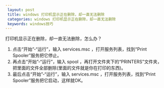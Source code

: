 ```yaml
---
 layout: post
 title: windows 打印机显示正在删除，却一直无法删除
 categories: windows 打印机显示正在删除，却一直无法删除
 keywords: windows技巧
---
```

打印机显示正在删除，却一直无法删除，怎么办？
1. 点击“开始”-“运行”，输入 services.msc ，打开服务列表，找到“Print Spooler”服务把它停止。
2. 再点击“开始”-“运行”，输入 spool ，再打开文件夹下的“PRINTERS”文件夹，把里面的文件全部删除(里面的文件就是你在打印的东西)。
3. 最后点击“开始”-“运行”，输入 services.msc ，打开服务列表，找到“Print Spooler”服务把它启动，这样就OK。
